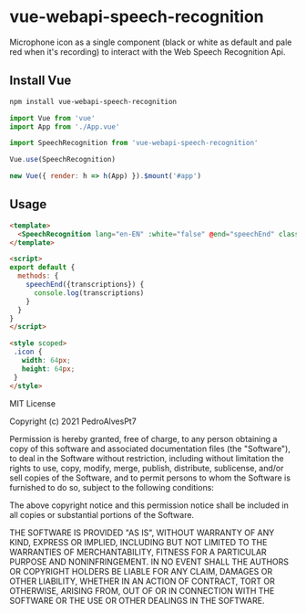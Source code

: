 # vue-webapi-speech-recognition

Microphone icon as a single component (black or white as default and pale red when it's recording) to interact with the Web Speech Recognition Api.

## Install Vue

```bash
npm install vue-webapi-speech-recognition
```

```js
import Vue from 'vue'
import App from './App.vue'

import SpeechRecognition from 'vue-webapi-speech-recognition'

Vue.use(SpeechRecognition)

new Vue({ render: h => h(App) }).$mount('#app')
```

## Usage

```html
<template>
  <SpeechRecognition lang="en-EN" :white="false" @end="speechEnd" class="icon"/>
</template>

<script>
export default {
  methods: {
    speechEnd({transcriptions}) {
      console.log(transcriptions)
    }
  }
}
</script>

<style scoped>
 .icon {
   width: 64px;
   height: 64px;
 }
</style>
```


MIT License

Copyright (c) 2021 PedroAlvesPt7

Permission is hereby granted, free of charge, to any person obtaining a copy
of this software and associated documentation files (the "Software"), to deal
in the Software without restriction, including without limitation the rights
to use, copy, modify, merge, publish, distribute, sublicense, and/or sell
copies of the Software, and to permit persons to whom the Software is
furnished to do so, subject to the following conditions:

The above copyright notice and this permission notice shall be included in all
copies or substantial portions of the Software.

THE SOFTWARE IS PROVIDED "AS IS", WITHOUT WARRANTY OF ANY KIND, EXPRESS OR
IMPLIED, INCLUDING BUT NOT LIMITED TO THE WARRANTIES OF MERCHANTABILITY,
FITNESS FOR A PARTICULAR PURPOSE AND NONINFRINGEMENT. IN NO EVENT SHALL THE
AUTHORS OR COPYRIGHT HOLDERS BE LIABLE FOR ANY CLAIM, DAMAGES OR OTHER
LIABILITY, WHETHER IN AN ACTION OF CONTRACT, TORT OR OTHERWISE, ARISING FROM,
OUT OF OR IN CONNECTION WITH THE SOFTWARE OR THE USE OR OTHER DEALINGS IN THE
SOFTWARE.
